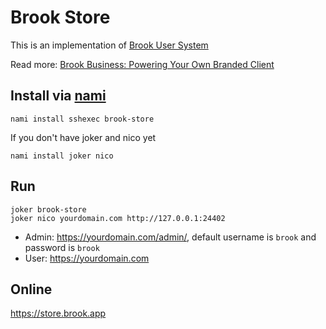 # Brook Store

This is an implementation of [Brook User System](https://github.com/txthinking/brook/blob/master/protocol/user.md)

Read more: [Brook Business: Powering Your Own Branded Client](https://www.txthinking.com/talks/articles/brook-business-en.article)

## Install via [nami](https://github.com/txthinking/nami)

```
nami install sshexec brook-store
```

If you don't have joker and nico yet

```
nami install joker nico
```

## Run

```
joker brook-store
joker nico yourdomain.com http://127.0.0.1:24402
```

- Admin: https://yourdomain.com/admin/, default username is `brook` and password is `brook`
- User: https://yourdomain.com

## Online

https://store.brook.app
